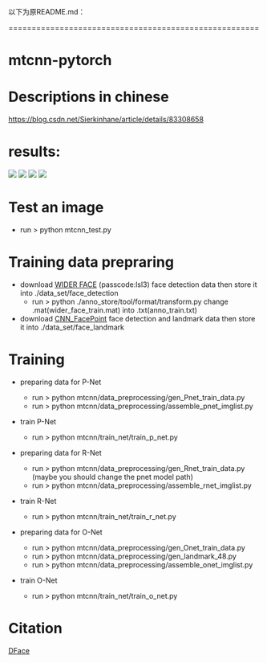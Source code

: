 

以下为原README.md：

======================================================

# mtcnn-pytorch

# Descriptions in chinese
  https://blog.csdn.net/Sierkinhane/article/details/83308658

# results:

![](https://github.com/Sierkinhane/mtcnn-pytorch/blob/master/results/r_1.jpg)
![](https://github.com/Sierkinhane/mtcnn-pytorch/blob/master/results/r_2.jpg)
![](https://github.com/Sierkinhane/mtcnn-pytorch/blob/master/results/r_3.jpg)
![](https://github.com/Sierkinhane/mtcnn-pytorch/blob/master/results/r_4.jpg)



# Test an image
  * run > python mtcnn_test.py

# Training data prepraring
  * download [WIDER FACE](https://pan.baidu.com/s/1sJTO7TcQ2576RUqR_IIhbQ) (passcode:lsl3) face detection data then store it into ./data_set/face_detection
    * run > python ./anno_store/tool/format/transform.py change .mat(wider_face_train.mat) into .txt(anno_train.txt)
  * download [CNN_FacePoint](http://mmlab.ie.cuhk.edu.hk/archive/CNN_FacePoint.htm) face detection and landmark data then store it into ./data_set/face_landmark

# Training
  * preparing data for P-Net
    * run > python mtcnn/data_preprocessing/gen_Pnet_train_data.py
    * run > python mtcnn/data_preprocessing/assemble_pnet_imglist.py
  * train P-Net
    * run > python mtcnn/train_net/train_p_net.py
    
  * preparing data for R-Net
    * run > python mtcnn/data_preprocessing/gen_Rnet_train_data.py (maybe you should change the pnet model path)
    * run > python mtcnn/data_preprocessing/assemble_rnet_imglist.py
  * train R-Net
    * run > python mtcnn/train_net/train_r_net.py
  
  * preparing data for O-Net
    * run > python mtcnn/data_preprocessing/gen_Onet_train_data.py
    * run > python mtcnn/data_preprocessing/gen_landmark_48.py
    * run > python mtcnn/data_preprocessing/assemble_onet_imglist.py
  * train O-Net
    * run > python mtcnn/train_net/train_o_net.py
    
 # Citation
   [DFace](https://github.com/kuaikuaikim/DFace)
